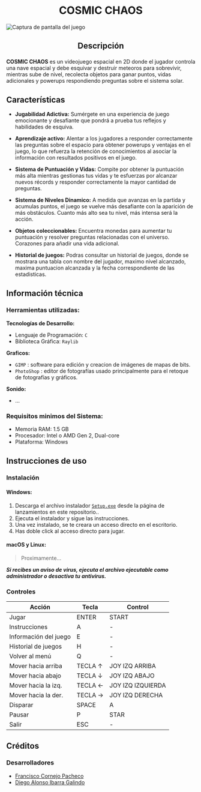 # <h1 align="center">COSMIC CHAOS</h1>

![Captura de pantalla del juego](https://i.ibb.co/9W1YGtq/interfaz.png)

## <p align="center"><strong>Descripción</strong></p>

**COSMIC CHAOS** es un videojuego espacial en 2D donde el jugador controla una nave espacial y debe esquivar y destruir meteoros para sobrevivir, mientras sube de nivel, recolecta objetos para ganar puntos, vidas adicionales y powerups respondiendo preguntas sobre el sistema solar.

## Características

-   **Jugabilidad Adictiva:** Sumérgete en una experiencia de juego emocionante y desafiante que pondrá a prueba tus reflejos y habilidades de esquiva.

-   **Aprendizaje activo:** Alentar a los jugadores a responder correctamente las preguntas sobre el espacio para obtener powerups y ventajas en el juego, lo que refuerza la retención de conocimientos al asociar la información con resultados positivos en el juego.

-   **Sistema de Puntuación y Vidas:** Compite por obtener la puntuación más alta mientras gestionas tus vidas y te esfuerzas por alcanzar nuevos récords y responder correctamente la mayor cantidad de preguntas.

-   **Sistema de Niveles Dinamico:** A medida que avanzas en la partida y acumulas puntos, el juego se vuelve más desafiante con la aparición de más obstáculos. Cuanto más alto sea tu nivel, más intensa será la acción.

-   **Objetos coleccionables:** Encuentra monedas para aumentar tu puntuación y resolver preguntas relacionadas con el universo. Corazones para añadir una vida adicional.

-   **Historial de juegos:** Podras consultar un historial de juegos, donde se mostrara una tabla con nombre del jugador, maximo nivel alcanzado, maxima puntuacion alcanzada y la fecha correspondiente de las estadisticas.

## Información técnica

### **Herramientas utilizadas:**

**Tecnologías de Desarrollo:**

-   Lenguaje de Programación: `C`
-   Biblioteca Gráfica: `Raylib`

**Graficos:**

-   `GIMP` : software para edición y creacion de imágenes de mapas de bits.
-   `PhotoShop` : editor de fotografías usado principalmente para el retoque de fotografías y gráficos.

**Sonido:**

-   ...

### **Requisitos minimos del Sistema:**

-   Memoria RAM: 1.5 GB
-   Procesador: Intel o AMD Gen 2, Dual-core
-   Plataforma: Windows

## Instrucciones de uso

### Instalación

#### Windows:

1. Descarga el archivo instalador [`Setup.exe`](https://github.com/FrankSkep/COSMIC_CHAOS-C/releases/tag/1.0.1) desde la página de lanzamientos en este repositorio..
2. Ejecuta el instalador y sigue las instrucciones.
3. Una vez instalado, se te creara un acceso directo en el escritorio.
4. Has doble click al acceso directo para jugar.

#### macOS y Linux:

> Proximamente...

**_Si recibes un aviso de virus, ejecuta el archivo ejecutable como administrador o desactiva tu antivirus._**

### Controles

| Acción                | Tecla | Control |
| --------------------- | ----- | ------- |
| Jugar                 | ENTER |  START
| Instrucciones         | A     | - |
| Información del juego | E     | - |
| Historial de juegos   | H     | - |
| Volver al menú        | Q     | - |
| Mover hacia arriba    | TECLA  ↑ | JOY IZQ ARRIBA |
| Mover hacia abajo     | TECLA  ↓ | JOY IZQ ABAJO |
| Mover hacia la izq.   | TECLA ← | JOY IZQ IZQUIERDA |
| Mover hacia la der.   | TECLA → | JOY IZQ DERECHA |
| Disparar              | SPACE | A
| Pausar                | P     | STAR
| Salir                 | ESC   | - |

## Créditos

### Desarrolladores

-   [Francisco Cornejo Pacheco](https://github.com/FrankSkep)
-   [Diego Alonso Ibarra Galindo](https://github.com/Dekstro999)
